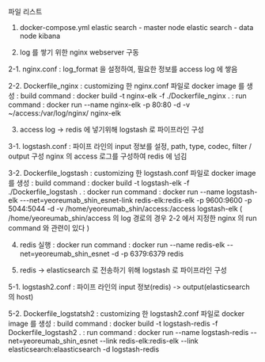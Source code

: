 파일 리스트

1. docker-compose.yml
 elastic search - master node
 elastic search - data node
 kibana 

2. log 를 쌓기 위한 nginx webserver 구동
 
 2-1. nginx.conf
    : log_format 을 설정하여, 필요한 정보를 access log 에 쌓음
 
 2-2. Dockerfile_nginx
    : customizing 한 nginx.conf 파일로 docker image 를 생성
    : build command : docker build -t nginx-elk -f ./Dockerfile_nginx .
    : run command : docker run --name nginx-elk -p 80:80 -d -v ~/access:/var/log/nginx/ nginx-elk
 
3. access log -> redis 에 넣기위해 logstash 로 파이프라인 구성
 
 3-1. logstash.conf
    : 파이프 라인의 input 정보를 설정, path, type, codec, filter / output 구성
      nginx 의 access 로그를 구성하여 redis 에 넘김
 
 3-2. Dockerfile_logstash
    : customizing 한 logstash.conf 파일로 docker image 를 생성
    : build command : docker build -t logstash-elk -f ./Dockerfile_logstash .
    : docker run command : docker run --name logstash-elk ---net=yeoreumab_shin_esnet-link redis-elk:redis-elk -p 9600:9600 -p 5044:5044 -d -v /home/yeoreumab_shin/access:/access logstash-elk
    ( /home/yeoreumab_shin/access 의 log 경로의 경우 2-2 에서 지정한 nginx 의 run command 와 관련이 있다 )
    
4. redis 실행
  : docker run command : docker run --name redis-elk --net=yeoreumab_shin_esnet -d -p 6379:6379 redis

5. redis -> elasticsearch 로 전송하기 위해 logstash 로 파이프라인 구성
 
 5-1. logstash2.conf
    : 파이프 라인의 input 정보(redis) -> output(elasticsearch 의 host)
 
 5-2. Dockerfile_logstatsh2
    : customizing 한 logstash2.conf 파일로 docker image 를 생성
    : build command : docker build -t logstash-redis -f Dockerfile_logstash2 .
    : run command : docker run --name logstash-redis --net=yeoreumab_shin_esnet --link redis-elk:redis-elk --link elasticsearch:elaasticsearch -d logstash-redis
